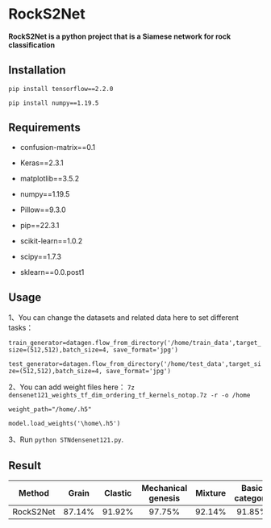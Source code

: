 # RockS2Net

**RockS2Net is a python project that is a Siamese network for rock classification**

## Installation

`pip install tensorflow==2.2.0`

`pip install numpy==1.19.5`

## Requirements
- confusion-matrix==0.1

- Keras==2.3.1

- matplotlib==3.5.2

- numpy==1.19.5

- Pillow==9.3.0

- pip==22.3.1

- scikit-learn==1.0.2

- scipy==1.7.3

- sklearn==0.0.post1

## Usage
1、You can change the datasets and related data here to set different tasks：

`train_generator=datagen.flow_from_directory('/home/train_data',target_size=(512,512),batch_size=4, save_format='jpg')`

`test_generator=datagen.flow_from_directory('/home/test_data',target_size=(512,512),batch_size=4, save_format='jpg')`

2、You can add weight files here：
`7z densenet121_weights_tf_dim_ordering_tf_kernels_notop.7z -r -o /home`

`weight_path="/home/.h5"`

`model.load_weights('\home\.h5')`

3、Run `python STNdensenet121.py`.

## Result

| Method |   Grain   | Clastic | Mechanical genesis | Mixture | Basic category |
|:--------------:|:---------:|:-----:|:------------------:|:-----:|:----:|
| RockS2Net | 87.14%    | 91.92% |    97.75%   | 92.14% | 91.85% |
